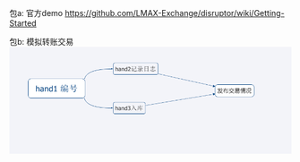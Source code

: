 包a:
官方demo
https://github.com/LMAX-Exchange/disruptor/wiki/Getting-Started

包b:
模拟转账交易
![](https://github.com/zengweigang/JavaDemo/blob/master/src/main/java/homework/disruptor/b/flow.png?raw=true)

